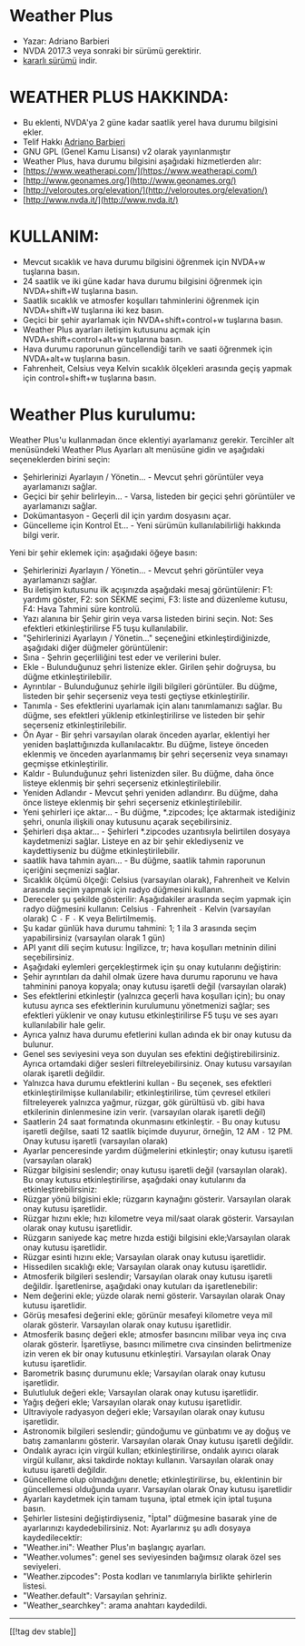 # Weather Plus #

* Yazar: Adriano Barbieri
* NVDA 2017.3 veya sonraki bir sürümü gerektirir.
* [kararlı sürümü][1] indir.

# WEATHER PLUS HAKKINDA: #

* Bu eklenti, NVDA'ya 2 güne kadar saatlik yerel hava durumu bilgisini
  ekler.
* Telif Hakkı [Adriano Barbieri](mailto:adrianobarb@yahoo.it)
* GNU GPL (Genel Kamu Lisansı) v2 olarak yayınlanmıştır
* Weather Plus, hava durumu bilgisini aşağıdaki hizmetlerden alır:
* [https://www.weatherapi.com/](https://www.weatherapi.com/)
* [http://www.geonames.org/](http://www.geonames.org/)
* [http://veloroutes.org/elevation/](http://veloroutes.org/elevation/)
* [http://www.nvda.it/](http://www.nvda.it/)

# KULLANIM: #

* Mevcut sıcaklık ve hava durumu bilgisini öğrenmek için NVDA+w tuşlarına
  basın.
* 24 saatlik ve iki güne kadar hava durumu bilgisini öğrenmek için
  NVDA+shift+W tuşlarına basın.
* Saatlik sıcaklık ve atmosfer koşulları tahminlerini öğrenmek için
  NVDA+shift+W tuşlarına iki kez basın.
* Geçici bir şehir ayarlamak için NVDA+shift+control+w tuşlarına basın.
* Weather Plus ayarları iletişim kutusunu açmak için
  NVDA+shift+control+alt+w tuşlarına basın.
* Hava durumu raporunun güncellendiği tarih ve saati öğrenmek için
  NVDA+alt+w tuşlarına basın.
* Fahrenheit, Celsius veya Kelvin sıcaklık ölçekleri arasında geçiş yapmak
  için control+shift+w tuşlarına basın.

# Weather Plus kurulumu: #

Weather Plus'u kullanmadan önce eklentiyi ayarlamanız gerekir. 
Tercihler alt menüsündeki Weather Plus Ayarları alt menüsüne gidin ve  aşağıdaki seçeneklerden birini seçin:
 * Şehirlerinizi Ayarlayın / Yönetin... - Mevcut şehri görüntüler veya ayarlamanızı sağlar.
 * Geçici bir şehir belirleyin... - Varsa, listeden bir geçici şehri görüntüler ve ayarlamanızı sağlar. 
 * Dokümantasyon - Geçerli dil için yardım dosyasını açar. 
 * Güncelleme için Kontrol Et... - Yeni sürümün kullanılabilirliği hakkında bilgi verir. 

Yeni bir şehir eklemek için: aşağıdaki öğeye basın:

* Şehirlerinizi Ayarlayın / Yönetin... - Mevcut şehri görüntüler veya
  ayarlamanızı sağlar.
* Bu iletişim kutusunu ilk açışınızda aşağıdaki mesaj görüntülenir: F1:
  yardımı göster, F2: son SEKME seçimi, F3: liste and düzenleme kutusu, F4:
  Hava Tahmini süre kontrolü.
* Yazı alanına bir Şehir girin veya varsa listeden birini seçin. Not: Ses
  efektleri etkinleştirilirse F5 tuşu kullanılabilir.
* "Şehirlerinizi Ayarlayın / Yönetin..." seçeneğini etkinleştirdiğinizde,
  aşağıdaki diğer düğmeler görüntülenir:
* Sına - Şehrin geçerliliğini test eder  ve verilerini buler.
* Ekle - Bulunduğunuz şehri listenize ekler. Girilen şehir doğruysa, bu
  düğme etkinleştirilebilir.
* Ayrıntılar - Bulunduğunuz şehirle ilgili bilgileri görüntüler. Bu düğme,
  listeden bir şehir seçerseniz veya testi geçtiyse etkinleştirilir.
* Tanımla - Ses efektlerini uyarlamak için alanı tanımlamanızı sağlar. Bu
  düğme, ses efektleri yüklenip etkinleştirilirse ve listeden bir şehir
  seçerseniz etkinleştirilebilir.
* Ön Ayar - Bir şehri varsayılan olarak önceden ayarlar, eklentiyi her
  yeniden başlattığınızda kullanılacaktır. Bu düğme, listeye önceden
  eklenmiş ve önceden ayarlanmamış bir şehri seçerseniz veya sınamayı
  geçmişse etkinleştirilir.
* Kaldır - Bulunduğunuz şehri listenizden siler. Bu düğme, daha önce listeye
  eklenmiş bir şehri seçerseniz etkinleştirilebilir.
* Yeniden Adlandır - Mevcut şehri yeniden adlandırır. Bu düğme, daha önce
  listeye eklenmiş bir şehri seçerseniz etkinleştirilebilir.
* Yeni şehirleri içe aktar... - Bu düğme, *.zipcodes; İçe aktarmak
  istediğiniz şehri, onunla ilişkili onay kutusunu açarak seçebilirsiniz.
* Şehirleri dışa aktar... - Şehirleri *.zipcodes uzantısıyla belirtilen
  dosyaya kaydetmenizi sağlar. Listeye en az bir şehir eklediyseniz ve
  kaydettiyseniz bu düğme etkinleştirilebilir.
* saatlik hava tahmin ayarı... - Bu düğme, saatlik tahmin raporunun
  içeriğini seçmenizi sağlar.
* Sıcaklık ölçümü ölçeği: Celsius (varsayılan olarak), Fahrenheit ve Kelvin
  arasında seçim yapmak için radyo düğmesini kullanın.
* Dereceler şu şekilde gösterilir: Aşağıdakiler arasında seçim yapmak için
  radyo düğmesini kullanın: Celsius `-` Fahrenheit `-` Kelvin (varsayılan
  olarak) C `-` F `-` K veya Belirtilmemiş.
* Şu kadar günlük hava durumu tahmini: 1; 1 ila 3 arasında seçim
  yapabilirsiniz (varsayılan olarak 1 gün)
* API yanıt dili seçim kutusu: İngilizce, tr; hava koşulları metninin dilini
  seçebilirsiniz.
* Aşağıdaki eylemleri gerçekleştirmek için şu onay kutularını değiştirin:
* Şehir ayrıntıları da dahil olmak üzere hava durumu raporunu ve hava
  tahminini panoya kopyala; onay kutusu işaretli değil (varsayılan olarak)
* Ses efektlerini etkinleştir (yalnızca geçerli hava koşulları için); bu
  onay kutusu ayrıca ses efektlerinin kurulumunu yönetmenizi sağlar; ses
  efektleri yüklenir ve onay kutusu etkinleştirilirse F5 tuşu ve ses ayarı
  kullanılabilir hale gelir.
* Ayrıca yalnız hava durumu efetlerini kullan adında ek bir onay kutusu da
  bulunur.
* Genel ses seviyesini veya son duyulan ses efektini
  değiştirebilirsiniz. Ayrıca  ortamdaki diğer sesleri
  filtreleyebilirsiniz. Onay kutusu varsayılan olarak işaretli değildir.
* Yalnızca hava durumu efektlerini kullan - Bu seçenek, ses efektleri
  etkinleştirilmişse kullanılabilir; etkinleştirilirse, tüm çevresel
  etkileri filtreleyerek yalnızca yağmur, rüzgar, gök gürültüsü vb. gibi
  hava etkilerinin dinlenmesine izin verir. (varsayılan olarak işaretli
  değil)
* Saatlerin 24 saat formatında okunmasını etkinleştir. - Bu onay kutusu
  işaretli değilse, saati 12 saatlik biçimde duyurur, örneğin, 12 AM `-` 12
  PM. Onay kutusu işaretli (varsayılan olarak)
* Ayarlar penceresinde yardım düğmelerini etkinleştir; onay kutusu işaretli
  (varsayılan olarak)
* Rüzgar bilgisini seslendir; onay kutusu işaretli değil (varsayılan
  olarak). Bu onay kutusu etkinleştirilirse, aşağıdaki onay kutularını da
  etkinleştirebilirsiniz:
* Rüzgar yönü bilgisini ekle; rüzgarın kaynağını gösterir. Varsayılan olarak
  onay kutusu işaretlidir.
* Rüzgar hızını ekle; hızı kilometre veya mil/saat olarak
  gösterir. Varsayılan olarak onay kutusu işaretlidir.
* Rüzgarın saniyede kaç metre hızda estiği bilgisini ekle;Varsayılan olarak
  onay kutusu işaretlidir. 
* Rüzgar esinti hızını ekle;  Varsayılan olarak onay kutusu  işaretlidir.
* Hissedilen sıcaklığı ekle; Varsayılan olarak onay kutusu işaretlidir.
* Atmosferik bilgileri seslendir;  Varsayılan olarak onay kutusu  işaretli
  değildir. İşaretlenirse, aşağıdaki onay kutuları da işaretlenebilir:
* Nem değerini ekle; yüzde olarak nemi gösterir. Varsayılan olarak Onay
  kutusu işaretlidir.
* Görüş mesafesi değerini ekle; görünür mesafeyi kilometre veya mil olarak
  gösterir. Varsayılan olarak onay kutusu işaretlidir.
* Atmosferik basınç değeri ekle; atmosfer basıncını milibar veya inç cıva
  olarak gösterir. İşaretliyse, basıncı milimetre cıva cinsinden
  belirtmenize izin veren ek bir onay kutusunu etkinleştiri. Varsayılan
  olarak Onay kutusu işaretlidir.
* Barometrik basınç durumunu ekle; Varsayılan olarak onay kutusu
  işaretlidir.
* Bulutluluk değeri ekle; Varsayılan olarak onay kutusu işaretlidir.
* Yağış değeri ekle; Varsayılan olarak onay kutusu işaretlidir.
* Ultraviyole radyasyon değeri ekle; Varsayılan olarak onay kutusu
  işaretlidir.
* Astronomik bilgileri seslendir; gündoğumu ve günbatımı ve ay doğuş ve
  batış zamanlarını gösterir. Varsayılan olarak Onay kutusu işaretli
  değildir.
* Ondalık ayracı için virgül kullan; etkinleştirilirse, ondalık ayırıcı
  olarak virgül kullanır, aksi takdirde noktayı kullanın. Varsayılan olarak
  onay kutusu işaretli değildir.
* Güncelleme olup olmadığını denetle; etkinleştirilirse, bu, eklentinin bir
  güncellemesi olduğunda uyarır. Varsayılan olarak Onay kutusu işaretlidir
* Ayarları kaydetmek için tamam tuşuna, iptal etmek için iptal tuşuna basın.
* Şehirler listesini değiştirdiyseniz, "İptal" düğmesine basarak yine de
  ayarlarınızı kaydedebilirsiniz. Not: Ayarlarınız şu adlı dosyaya
  kaydedilecektir:
* "Weather.ini": Weather Plus'ın başlangıç ​​ayarları.
* "Weather.volumes": genel ses seviyesinden bağımsız olarak özel ses
  seviyeleri.
* "Weather.zipcodes": Posta kodları ve tanımlarıyla birlikte şehirlerin
  listesi.
* "Weather.default": Varsayılan şehriniz.
* "Weather_searchkey": arama anahtarı kaydedildi.

--------------------------------------------------------------------------------

[[!tag dev stable]]

[1]: https://www.nvaccess.org/addonStore/legacy?file=Weather_Plus
